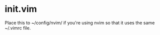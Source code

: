 # init.vim
Place this to ~/config/nvim/ if you're using nvim so that it uses the same ~/.vimrc file.
